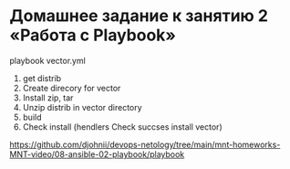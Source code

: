 # Домашнее задание к занятию 2 «Работа с Playbook»

playbook vector.yml
1. get distrib
2. Create direcory for vector
3. Install zip, tar
4. Unzip distrib in vector directory
5. build
6. Check install (hendlers Check succses install vector)

https://github.com/djohnii/devops-netology/tree/main/mnt-homeworks-MNT-video/08-ansible-02-playbook/playbook
